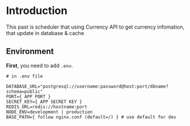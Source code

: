 # Introduction

This past is scheduler that using Currency API to get currency infomation, that update in database & cache

## Environment

**First**, you need to add `.env`.

```
# in .env file

DATABASE_URL="postgresql://username:password@host:port/dbname?schema=public"
PORT={ APP PORT }
SECRET_KEY={ APP SECRET KEY }
REDIS_URL=redis://hostname:port
NODE_ENV=development | production
BASE_PATH={ follow nginx.conf (default=/) } # use default for dev
```
